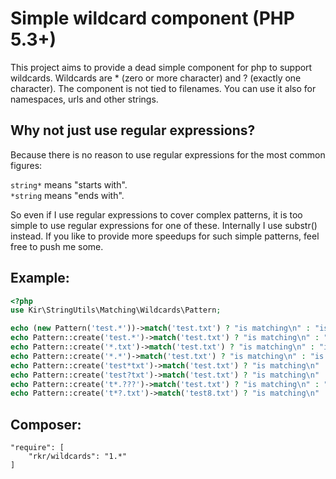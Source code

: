 Simple wildcard component (PHP 5.3+)
=========================

This project aims to provide a dead simple component for php to support wildcards. Wildcards are * (zero or more character) and ? (exactly one character). The component is not tied to filenames. You can use it also for namespaces, urls and other strings.


Why not just use regular expressions?
-------------------------------------

Because there is no reason to use regular expressions for the most common figures:

`string*` means "starts with".<br />
`*string` means "ends with".

So even if I use regular expressions to cover complex patterns, it is too simple to use regular expressions for one of these. Internally I use substr() instead. If you like to provide more speedups for such simple patterns, feel free to push me some.
 

Example:
--------

```php
<?php
use Kir\StringUtils\Matching\Wildcards\Pattern;

echo (new Pattern('test.*'))->match('test.txt') ? "is matching\n" : "is not matching\n";
echo Pattern::create('test.*')->match('test.txt') ? "is matching\n" : "is not matching\n";
echo Pattern::create('*.txt')->match('test.txt') ? "is matching\n" : "is not matching\n";
echo Pattern::create('*.*')->match('test.txt') ? "is matching\n" : "is not matching\n";
echo Pattern::create('test*txt')->match('test.txt') ? "is matching\n" : "is not matching\n";
echo Pattern::create('test?txt')->match('test.txt') ? "is matching\n" : "is not matching\n";
echo Pattern::create('t*.???')->match('test.txt') ? "is matching\n" : "is not matching\n";
echo Pattern::create('t*?.txt')->match('test8.txt') ? "is matching\n" : "is not matching\n";
```


Composer:
---------

```
"require": [
	"rkr/wildcards": "1.*"
]
```